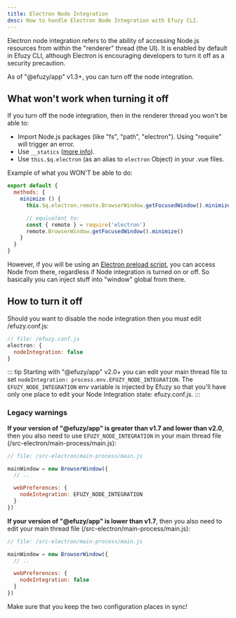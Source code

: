 ```yaml
---
title: Electron Node Integration
desc: How to handle Electron Node Integration with Efuzy CLI.
---
```


Electron node integration refers to the ability of accessing Node.js resources from within the "renderer" thread (the UI). It is enabled by default in Efuzy CLI, although Electron is encouraging developers to turn it off as a security precaution.

As of "@efuzy/app" v1.3+, you can turn off the node integration.

## What won't work when turning it off
If you turn off the node integration, then in the renderer thread you won't be able to:

* Import Node.js packages (like "fs", "path", "electron"). Using "require" will trigger an error.
* Use `__statics` ([more info](/efuzy-cli/developing-electron-apps/electron-static-assets)).
* Use `this.$q.electron` (as an alias to `electron` Object) in your .vue files.

Example of what you WON'T be able to do:

```js
export default {
  methods: {
    minimize () {
      this.$q.electron.remote.BrowserWindow.getFocusedWindow().minimize()

      // equivalent to:
      const { remote } = require('electron')
      remote.BrowserWindow.getFocusedWindow().minimize()
    }
  }
}
```

However, if you will be using an [Electron preload script](/efuzy-cli/developing-electron-apps/electron-preload-script), you can access Node from there, regardless if Node integration is turned on or off. So basically you can inject stuff into "window" global from there.

## How to turn it off
Should you want to disable the node integration then you must edit /efuzy.conf.js:

```js
// file: /efuzy.conf.js
electron: {
  nodeIntegration: false
}
```

::: tip
Starting with "@efuzy/app" v2.0+ you can edit your main thread file to set `nodeIntegration: process.env.EFUZY_NODE_INTEGRATION`. The `EFUZY_NODE_INTEGRATION` env variable is injected by Efuzy so that you'll have only one place to edit your Node Integration state: efuzy.conf.js.
:::

### Legacy warnings

**If your version of "@efuzy/app" is greater than v1.7 and lower than v2.0**, then you also need to use `EFUZY_NODE_INTEGRATION` in your main thread file (/src-electron/main-process/main.js):

```js
// file: /src-electron/main-process/main.js

mainWindow = new BrowserWindow({
  // ..

  webPreferences: {
    nodeIntegration: EFUZY_NODE_INTEGRATION
  }
})
```

**If your version of "@efuzy/app" is lower than v1.7**, then you also need to edit your main thread file (/src-electron/main-process/main.js):

```js
// file: /src-electron/main-process/main.js

mainWindow = new BrowserWindow({
  // ..

  webPreferences: {
    nodeIntegration: false
  }
})
```

Make sure that you keep the two configuration places in sync!
